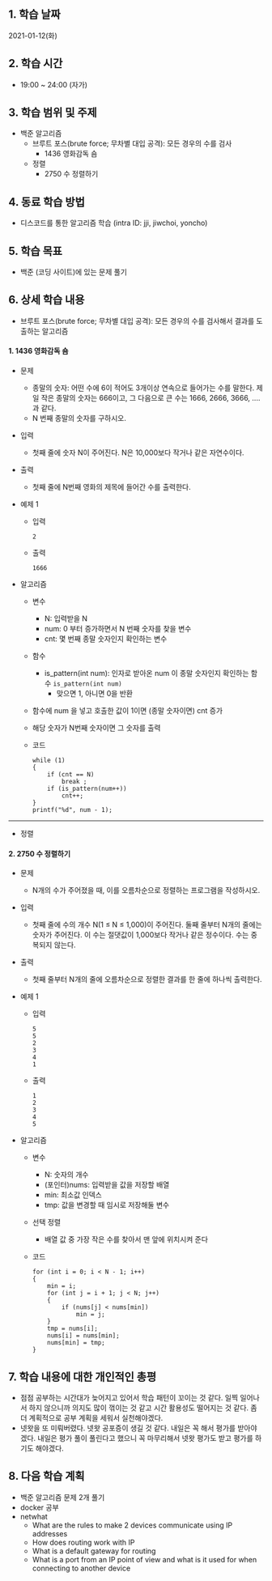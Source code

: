 ## 1. 학습 날짜

2021-01-12(화)


## 2. 학습 시간

* 19:00 ~ 24:00 (자가)


## 3. 학습 범위 및 주제

* 백준 알고리즘
	* 브루트 포스(brute force; 무차별 대입 공격): 모든 경우의 수를 검사
		* 1436 영화감독 숌
	* 정렬
		* 2750 수 정렬하기
		

## 4. 동료 학습 방법

* 디스코드를 통한 알고리즘 학습 (intra ID: jji, jiwchoi, yoncho)


## 5. 학습 목표

* 백준 (코딩 사이트)에 있는 문제 풀기


## 6. 상세 학습 내용
* 브루트 포스(brute force; 무차별 대입 공격): 모든 경우의 수를 검사해서 결과를 도출하는 알고리즘
#### 1. 1436 영화감독 숌
* 문제
	* 종말의 숫자: 어떤 수에 6이 적어도 3개이상 연속으로 들어가는 수를 말한다. 제일 작은 종말의 숫자는 666이고, 그 다음으로 큰 수는 1666, 2666, 3666, .... 과 같다.
	* N 번째 종말의 숫자를 구하시오.

* 입력
	* 첫째 줄에 숫자 N이 주어진다. N은 10,000보다 작거나 같은 자연수이다.

* 출력
	* 첫째 줄에 N번째 영화의 제목에 들어간 수를 출력한다.

* 예제 1
	* 입력
		```
		2
		```

	* 출력
		```
		1666
		```

* 알고리즘
	* 변수
		* N: 입력받을 N
		* num: 0 부터 증가하면서 N 번째 숫자를 찾을 변수
		* cnt: 몇 번째 종말 숫자인지 확인하는 변수
	
	* 함수
		* is_pattern(int num): 인자로 받아온 num 이 종말 숫자인지 확인하는 함수
			`is_pattern(int num)`
			* 맞으면 1, 아니면 0을 반환
	* 함수에 num 을 넣고 호출한 값이 1이면 (종말 숫자이면) cnt 증가
	* 해당 숫자가 N번째 숫자이면 그 숫자를 출력
	* 코드
		```
		while (1)
		{
			if (cnt == N)
				break ;
			if (is_pattern(num++))
				cnt++;
		}
		printf("%d", num - 1);
		```


<hr>

* 정렬
#### 2. 2750 수 정렬하기
* 문제
	* N개의 수가 주어졌을 때, 이를 오름차순으로 정렬하는 프로그램을 작성하시오.

* 입력
	* 첫째 줄에 수의 개수 N(1 ≤ N ≤ 1,000)이 주어진다. 둘째 줄부터 N개의 줄에는 숫자가 주어진다. 이 수는 절댓값이 1,000보다 작거나 같은 정수이다. 수는 중복되지 않는다.

* 출력
	* 첫째 줄부터 N개의 줄에 오름차순으로 정렬한 결과를 한 줄에 하나씩 출력한다.

* 예제 1
	* 입력
		```
		5
		5
		2
		3
		4
		1
		```

	* 출력
		```
		1
		2
		3
		4
		5
		```

* 알고리즘
	* 변수
		* N: 숫자의 개수
		* (포인터)nums: 입력받을 값을 저장할 배열 
		* min: 최소값 인덱스
		* tmp: 값을 변경할 때 임시로 저장해둘 변수
	
	* 선택 정렬
		* 배열 값 중 가장 작은 수를 찾아서 맨 앞에 위치시켜 준다
	* 코드
		```
		for (int i = 0; i < N - 1; i++)
		{
			min = i;
			for (int j = i + 1; j < N; j++)
			{
				if (nums[j] < nums[min])
					min = j;
			}
			tmp = nums[i];
			nums[i] = nums[min];
			nums[min] = tmp;
		}
		```


## 7. 학습 내용에 대한 개인적인 총평

* 점점 공부하는 시간대가 늦어지고 있어서 학습 패턴이 꼬이는 것 같다. 일찍 일어나서 하지 않으니까 의지도 많이 꺾이는 것 같고 시간 활용성도 떨어지는 것 같다. 좀 더 계획적으로 공부 계획을 세워서 실천해야겠다. 
* 넷왓을 또 미뤄버렸다. 넷왓 공포증이 생길 것 같다. 내일은 꼭 해서 평가를 받아야겠다. 내일은 평가 풀이 풀린다고 했으니 꼭 마무리해서 넷왓 평가도 받고 평가를 하기도 해야겠다. 



## 8. 다음 학습 계획

* 백준 알고리즘 문제 2개 풀기
* docker 공부
* netwhat
	* What are the rules to make 2 devices communicate using IP addresses
	* How does routing work with IP
	* What is a default gateway for routing
	* What is a port from an IP point of view and what is it used for when connecting to another device
